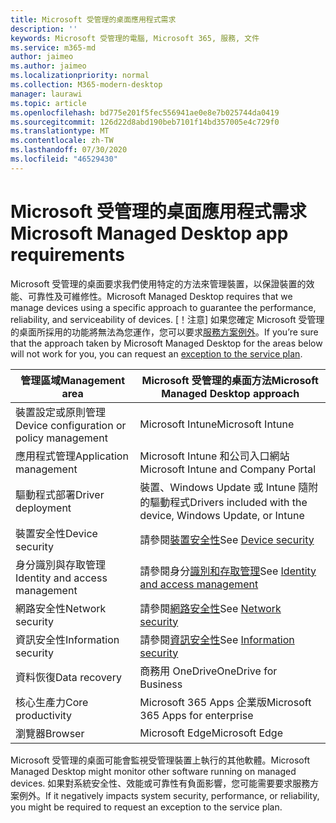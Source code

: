 ```yaml
---
title: Microsoft 受管理的桌面應用程式需求
description: ''
keywords: Microsoft 受管理的電腦, Microsoft 365, 服務, 文件
ms.service: m365-md
author: jaimeo
ms.author: jaimeo
ms.localizationpriority: normal
ms.collection: M365-modern-desktop
manager: laurawi
ms.topic: article
ms.openlocfilehash: bd775e201f5fec556941ae0e8e7b025744da0419
ms.sourcegitcommit: 126d22d8abd190beb7101f14bd357005e4c729f0
ms.translationtype: MT
ms.contentlocale: zh-TW
ms.lasthandoff: 07/30/2020
ms.locfileid: "46529430"
---
```

# <a name="microsoft-managed-desktop-app-requirements"></a><span data-ttu-id="5a8b8-103">Microsoft 受管理的桌面應用程式需求</span><span class="sxs-lookup"><span data-stu-id="5a8b8-103">Microsoft Managed Desktop app requirements</span></span>

<!--This topic is the target for aka.ms/app-req. This is aka link is used from EA agreement for MMD. do not delete.-->

<!--Application addendum -->
 
<span data-ttu-id="5a8b8-104">Microsoft 受管理的桌面要求我們使用特定的方法來管理裝置，以保證裝置的效能、可靠性及可維修性。</span><span class="sxs-lookup"><span data-stu-id="5a8b8-104">Microsoft Managed Desktop requires that we manage devices using a specific approach to guarantee the performance, reliability, and serviceability of devices.</span></span> <span data-ttu-id="5a8b8-105">[！注意] 如果您確定 Microsoft 受管理的桌面所採用的功能將無法為您運作，您可以要求[服務方案例外](customizing.md)。</span><span class="sxs-lookup"><span data-stu-id="5a8b8-105">If you’re sure that the approach taken by Microsoft Managed Desktop for the areas below will not work for you, you can request an [exception to the service plan](customizing.md).</span></span>


|<span data-ttu-id="5a8b8-106">管理區域</span><span class="sxs-lookup"><span data-stu-id="5a8b8-106">Management area</span></span>  |<span data-ttu-id="5a8b8-107">Microsoft 受管理的桌面方法</span><span class="sxs-lookup"><span data-stu-id="5a8b8-107">Microsoft Managed Desktop approach</span></span>  |
|---------|---------|
|<span data-ttu-id="5a8b8-108">裝置設定或原則管理</span><span class="sxs-lookup"><span data-stu-id="5a8b8-108">Device configuration or policy management</span></span>     |  <span data-ttu-id="5a8b8-109">Microsoft Intune</span><span class="sxs-lookup"><span data-stu-id="5a8b8-109">Microsoft Intune</span></span>       |
|<span data-ttu-id="5a8b8-110">應用程式管理</span><span class="sxs-lookup"><span data-stu-id="5a8b8-110">Application management</span></span>     | <span data-ttu-id="5a8b8-111">Microsoft Intune 和公司入口網站</span><span class="sxs-lookup"><span data-stu-id="5a8b8-111">Microsoft Intune and Company Portal</span></span>        |
|<span data-ttu-id="5a8b8-112">驅動程式部署</span><span class="sxs-lookup"><span data-stu-id="5a8b8-112">Driver deployment</span></span>     |  <span data-ttu-id="5a8b8-113">裝置、Windows Update 或 Intune 隨附的驅動程式</span><span class="sxs-lookup"><span data-stu-id="5a8b8-113">Drivers included with the device, Windows Update, or Intune</span></span>       |
|<span data-ttu-id="5a8b8-114">裝置安全性</span><span class="sxs-lookup"><span data-stu-id="5a8b8-114">Device security</span></span>     | <span data-ttu-id="5a8b8-115">請參閱[裝置安全性](security.md#device-security)</span><span class="sxs-lookup"><span data-stu-id="5a8b8-115">See [Device security](security.md#device-security)</span></span>      |
|<span data-ttu-id="5a8b8-116">身分識別與存取管理</span><span class="sxs-lookup"><span data-stu-id="5a8b8-116">Identity and access management</span></span>     | <span data-ttu-id="5a8b8-117">請參閱身分[識別和存取管理](security.md#identity-and-access-management)</span><span class="sxs-lookup"><span data-stu-id="5a8b8-117">See [Identity and access management](security.md#identity-and-access-management)</span></span>        |
|<span data-ttu-id="5a8b8-118">網路安全性</span><span class="sxs-lookup"><span data-stu-id="5a8b8-118">Network security</span></span>     | <span data-ttu-id="5a8b8-119">請參閱[網路安全性](security.md#network-security)</span><span class="sxs-lookup"><span data-stu-id="5a8b8-119">See [Network security](security.md#network-security)</span></span>        |
|<span data-ttu-id="5a8b8-120">資訊安全性</span><span class="sxs-lookup"><span data-stu-id="5a8b8-120">Information security</span></span>     |  <span data-ttu-id="5a8b8-121">請參閱[資訊安全性](security.md#information-security)</span><span class="sxs-lookup"><span data-stu-id="5a8b8-121">See [Information security](security.md#information-security)</span></span>       |
|<span data-ttu-id="5a8b8-122">資料恢復</span><span class="sxs-lookup"><span data-stu-id="5a8b8-122">Data recovery</span></span>     | <span data-ttu-id="5a8b8-123">商務用 OneDrive</span><span class="sxs-lookup"><span data-stu-id="5a8b8-123">OneDrive for Business</span></span>        |
|<span data-ttu-id="5a8b8-124">核心生產力</span><span class="sxs-lookup"><span data-stu-id="5a8b8-124">Core productivity</span></span>     | <span data-ttu-id="5a8b8-125">Microsoft 365 Apps 企業版</span><span class="sxs-lookup"><span data-stu-id="5a8b8-125">Microsoft 365 Apps for enterprise</span></span>    |
|<span data-ttu-id="5a8b8-126">瀏覽器</span><span class="sxs-lookup"><span data-stu-id="5a8b8-126">Browser</span></span>     | <span data-ttu-id="5a8b8-127">Microsoft Edge</span><span class="sxs-lookup"><span data-stu-id="5a8b8-127">Microsoft Edge</span></span>        |




<span data-ttu-id="5a8b8-128">Microsoft 受管理的桌面可能會監視受管理裝置上執行的其他軟體。</span><span class="sxs-lookup"><span data-stu-id="5a8b8-128">Microsoft Managed Desktop might monitor other software running on managed devices.</span></span> <span data-ttu-id="5a8b8-129">如果對系統安全性、效能或可靠性有負面影響，您可能需要要求服務方案例外。</span><span class="sxs-lookup"><span data-stu-id="5a8b8-129">If it negatively impacts system security, performance, or reliability, you might be required to request an exception to the service plan.</span></span>


